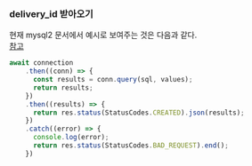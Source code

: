 ### delivery_id 받아오기
현재 mysql2 문서에서 예시로 보여주는 것은 다음과 같다.  
[참고](https://sidorares.github.io/node-mysql2/docs/documentation/promise-wrapper)
```js
await connection 
    .then((conn) => {
      const results = conn.query(sql, values);
      return results;
    })
    .then((results) => {
      return res.status(StatusCodes.CREATED).json(results);
    })
    .catch((error) => {
      console.log(error);
      return res.status(StatusCodes.BAD_REQUEST).end();
    })
```